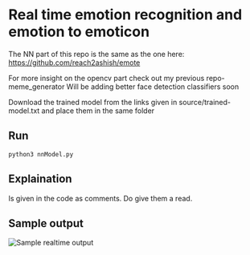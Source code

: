# Real time emotion recognition and emotion to emoticon

The NN part of this repo is the same as the one here: https://github.com/reach2ashish/emote

For more insight on the opencv part check out my previous repo- meme_generator
Will be adding better face detection classifiers soon

Download the trained model from the links given in source/trained-model.txt and place them in the same folder

## Run
```
python3 nnModel.py
```

## Explaination
Is given in the code as comments. Do give them a read.

## Sample output
![Sample realtime output](https://media.giphy.com/media/GLqhPqlTic9nG/200w_d.gif)

